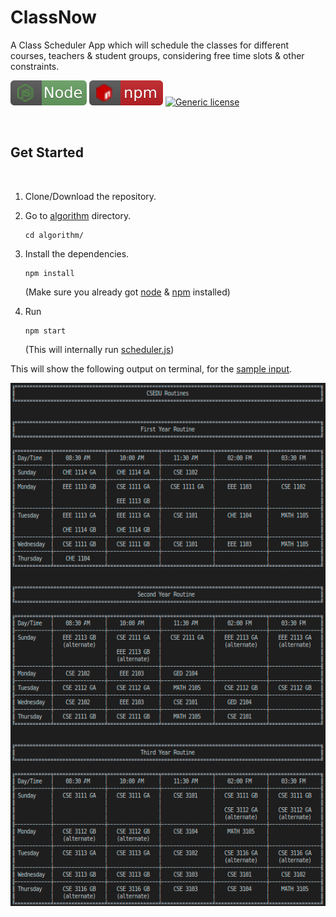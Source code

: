 # ClassNow

A Class Scheduler App which will schedule the classes for different courses, teachers &amp; student groups, considering free time slots &amp; other constraints.


<div>

<a href="https://nodejs.org/en/"><img src="https://raw.githubusercontent.com/smmehrab/ClassNow/documentation/documentation/badges/node.svg"><a>
<a href="https://www.npmjs.com/"><img src="https://raw.githubusercontent.com/smmehrab/ClassNow/documentation/documentation/badges/npm.svg"><a>
[![Generic license](https://img.shields.io/badge/License-MIT-yellow.svg)](https://github.com/smmehrab/lexicon/blob/documentation/LICENSE)

</div>

<br>

## Get Started

<br>

1. Clone/Download the repository.

2. Go to [algorithm](https://github.com/smmehrab/ClassNow/tree/master/algorithm) directory.
    ```
    cd algorithm/
    ```

3. Install the dependencies.
    ```
    npm install
    ```
    (Make sure you already got [node](https://nodejs.org/en/) & [npm](https://www.npmjs.com/) installed)

4. Run
    ```
    npm start
    ```
    (This will internally run [scheduler.js](https://github.com/smmehrab/ClassNow/blob/master/algorithm/scheduler.js))

This will show the following output on terminal, for the [sample input](https://raw.githubusercontent.com/smmehrab/ClassNow/master/algorithm/data/input.xlsx).

<img src="https://raw.githubusercontent.com/smmehrab/ClassNow/documentation/documentation/screenshots/output.png">
